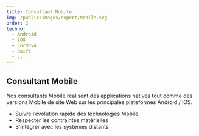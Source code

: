 ```yaml
---
title: Consultant Mobile
img: /public/images/expert/Mobile.svg
order: 2
techno:
  - Android
  - iOS
  - Cordova
  - Swift
  - ...
---
```


## Consultant Mobile

Nos consultants Mobile réalisent des applications natives tout comme des versions Mobile de site Web sur les principales plateformes Android / iOS.

- Suivre l’évolution rapide des technologies Mobile
- Respecter les contraintes matérielles
- S’intégrer avec les systèmes distants
